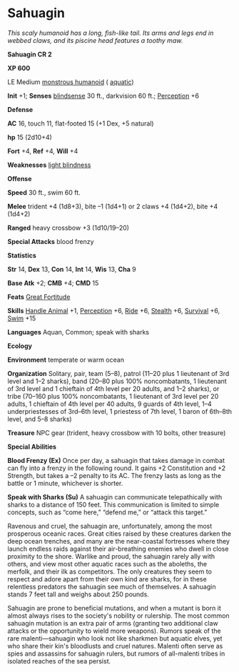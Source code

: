 # Sahuagin

_This scaly humanoid has a long, fish-like tail. Its arms and legs end in webbed claws, and its piscine head features a toothy maw._

**Sahuagin CR 2**

**XP 600**

LE Medium [monstrous humanoid](creatureTypes.md#_monstrous-humanoid) ( [aquatic](creatureTypes.md#_aquatic-subtype))

**Init** +1; **Senses** [blindsense](universalMonsterRules.md#_blindsense) 30 ft., darkvision 60 ft.; [Perception](../skills/perception.md#_perception) +6

**Defense**

**AC** 16, touch 11, flat-footed 15 (+1 Dex, +5 natural)

**hp** 15 (2d10+4)

**Fort** +4, **Ref** +4, **Will** +4

**Weaknesses** [light blindness](universalMonsterRules.md#_light-blindness)

**Offense**

**Speed** 30 ft., swim 60 ft.

**Melee** trident +4 (1d8+3), bite –1 (1d4+1) or 2 claws +4 (1d4+2), bite +4 (1d4+2)

**Ranged** heavy crossbow +3 (1d10/19–20)

**Special Attacks** blood frenzy

**Statistics**

**Str** 14, **Dex** 13, **Con** 14, **Int** 14, **Wis** 13, **Cha** 9

**Base Atk** +2; **CMB** +4; **CMD** 15

**Feats** [Great Fortitude](../feats.md#_great-fortitude)

**Skills** [Handle Animal](../skills/handleAnimal.md#_handle-animal) +1, [Perception](../skills/perception.md#_perception) +6, [Ride](../skills/ride.md#_ride) +6, [Stealth](../skills/stealth.md#_stealth) +6, [Survival](../skills/survival.md#_survival) +6, [Swim](../skills/swim.md#_swim) +15

**Languages** Aquan, Common; speak with sharks

**Ecology**

**Environment** temperate or warm ocean

**Organization** Solitary, pair, team (5–8), patrol (11–20 plus 1 lieutenant of 3rd level and 1–2 sharks), band (20–80 plus 100% noncombatants, 1 lieutenant of 3rd level and 1 chieftain of 4th level per 20 adults, and 1–2 sharks), or tribe (70–160 plus 100% noncombatants, 1 lieutenant of 3rd level per 20 adults, 1 chieftain of 4th level per 40 adults, 9 guards of 4th level, 1–4 underpriestesses of 3rd–6th level, 1 priestess of 7th level, 1 baron of 6th–8th level, and 5–8 sharks)

**Treasure** NPC gear (trident, heavy crossbow with 10 bolts, other treasure)

**Special Abilities**

**Blood Frenzy (Ex)** Once per day, a sahuagin that takes damage in combat can fly into a frenzy in the following round. It gains +2 Constitution and +2 Strength, but takes a –2 penalty to its AC. The frenzy lasts as long as the battle or 1 minute, whichever is shorter.

**Speak with Sharks (Su)** A sahuagin can communicate telepathically with sharks to a distance of 150 feet. This communication is limited to simple concepts, such as “come here,” “defend me,” or “attack this target.”

Ravenous and cruel, the sahuagin are, unfortunately, among the most prosperous oceanic races. Great cities raised by these creatures darken the deep ocean trenches, and many are the near-coastal fortresses where they launch endless raids against their air-breathing enemies who dwell in close proximity to the shore. Warlike and proud, the sahuagin rarely ally with others, and view most other aquatic races such as the aboleths, the merfolk, and their ilk as competitors. The only creatures they seem to respect and adore apart from their own kind are sharks, for in these relentless predators the sahuagin see much of themselves. A sahuagin stands 7 feet tall and weighs about 250 pounds.

Sahuagin are prone to beneficial mutations, and when a mutant is born it almost always rises to the society's nobility or rulership. The most common sahuagin mutation is an extra pair of arms (granting two additional claw attacks or the opportunity to wield more weapons). Rumors speak of the rare malenti—sahuagin who look not like sharkmen but aquatic elves, yet who share their kin's bloodlusts and cruel natures. Malenti often serve as spies and assassins for sahuagin rulers, but rumors of all-malenti tribes in isolated reaches of the sea persist.

